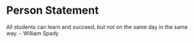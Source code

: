 # Person Statement

All students can learn and succeed, but not on the same day in the same way. - William Spady
